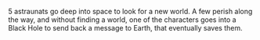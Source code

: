 5 astraunats go deep into space to look for a new world. A few perish along the way, and without finding a world, one of the characters goes into a Black Hole to send back a message to Earth, that eventually saves them.
